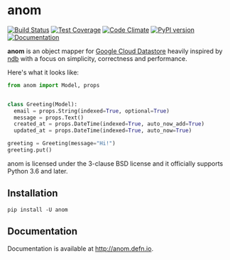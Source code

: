 # anom

[![Build Status](https://travis-ci.org/Bogdanp/anom-py.svg?branch=master)](https://travis-ci.org/Bogdanp/anom-py)
[![Test Coverage](https://codeclimate.com/github/Bogdanp/anom-py/badges/coverage.svg)](https://codeclimate.com/github/Bogdanp/anom-py/coverage)
[![Code Climate](https://codeclimate.com/github/Bogdanp/anom-py/badges/gpa.svg)](https://codeclimate.com/github/Bogdanp/anom-py)
[![PyPI version](https://badge.fury.io/py/anom.svg)](https://badge.fury.io/py/anom)
[![Documentation](https://img.shields.io/badge/doc-latest-brightgreen.svg)](http://anom.defn.io)

**anom** is an object mapper for [Google Cloud Datastore][gcd] heavily
inspired by [ndb][ndb] with a focus on simplicity, correctness and
performance.

Here's what it looks like:

``` python
from anom import Model, props


class Greeting(Model):
  email = props.String(indexed=True, optional=True)
  message = props.Text()
  created_at = props.DateTime(indexed=True, auto_now_add=True)
  updated_at = props.DateTime(indexed=True, auto_now=True)

greeting = Greeting(message="Hi!")
greeting.put()
```

anom is licensed under the 3-clause BSD license and it officially
supports Python 3.6 and later.

## Installation

```
pip install -U anom
```

## Documentation

Documentation is available at http://anom.defn.io.


[gcd]: https://cloud.google.com/datastore/docs/
[ndb]: https://cloud.google.com/appengine/docs/standard/python/ndb/

